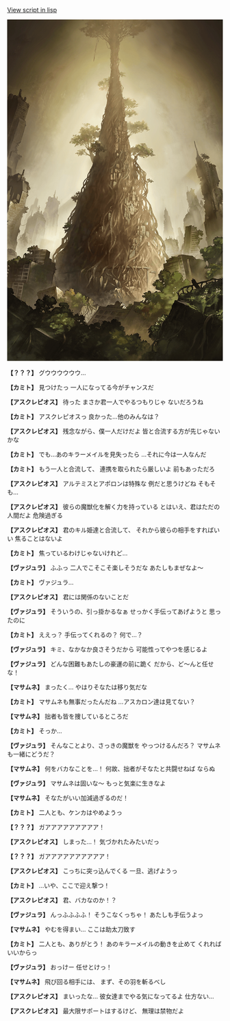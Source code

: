 [View script in lisp](../scripts/210111091.txt)

![in_underground_world.png](../images/backgrounds/in_underground_world.png)

**【？？？】**
グウウウウウウ…

**【カミト】**
見つけたっ
一人になってる今がチャンスだ

**【アスクレピオス】**
待った
まさか君一人でやるつもりじゃ
ないだろうね

**【カミト】**
アスクレピオスっ
良かった…他のみんなは？

**【アスクレピオス】**
残念ながら、僕一人だけだよ
皆と合流する方が先じゃないかな

**【カミト】**
でも…あのキラーメイルを見失ったら
…それに今は一人なんだ

**【カミト】**
もう一人と合流して、
連携を取られたら厳しいよ
前もあっただろ

**【アスクレピオス】**
アルテミスとアポロンは特殊な
例だと思うけどね
そもそも…

**【アスクレピオス】**
彼らの魔獣化を解く力を持っている
とはいえ、君はただの人間だよ
危険過ぎる

**【アスクレピオス】**
君のキル姫達と合流して、
それから彼らの相手をすればいい
焦ることはないよ

**【カミト】**
焦っているわけじゃないけれど…

**【ヴァジュラ】**
ふふっ
二人でこそこそ楽しそうだな
あたしもまぜなよ～

**【カミト】**
ヴァジュラ…

**【アスクレピオス】**
君には関係のないことだ

**【ヴァジュラ】**
そういうの、引っ掛かるなぁ
せっかく手伝ってあげようと
思ったのに

**【カミト】**
ええっ？
手伝ってくれるの？
何で…？

**【ヴァジュラ】**
キミ、なかなか良さそうだから
可能性ってやつを感じるよ

**【ヴァジュラ】**
どんな困難もあたしの豪運の前に跪く
だから、ど～んと任せな！

**【マサムネ】**
まったく…
やはりそなたは移り気だな

**【カミト】**
マサムネも無事だったんだね
…アスカロン達は見てない？

**【マサムネ】**
拙者も皆を捜しているところだ

**【カミト】**
そっか…

**【ヴァジュラ】**
そんなことより、さっきの魔獣を
やっつけるんだろ？
マサムネも一緒にどうだ？

**【マサムネ】**
何をバカなことを…！
何故、拙者がそなたと共闘せねば
ならぬ

**【ヴァジュラ】**
マサムネは固いな～
もっと気楽に生きなよ

**【マサムネ】**
そなたがいい加減過ぎるのだ！

**【カミト】**
二人とも、ケンカはやめようっ

**【？？？】**
ガアアアアアアアアア！

**【アスクレピオス】**
しまった…！
気づかれたみたいだっ

**【？？？】**
ガアアアアアアアアアア！

**【アスクレピオス】**
こっちに突っ込んでくる
一旦、逃げようっ

**【カミト】**
…いや、ここで迎え撃つ！

**【アスクレピオス】**
君、バカなのか！？

**【ヴァジュラ】**
んっふふふふ！
そうこなくっちゃ！
あたしも手伝うよっ

**【マサムネ】**
やむを得まい…
ここは助太刀致す

**【カミト】**
二人とも、ありがとう！
あのキラーメイルの動きを止めて
くれればいいからっ

**【ヴァジュラ】**
おっけー
任せとけっ！

**【マサムネ】**
飛び回る相手には、
まず、その羽を斬るべし

**【アスクレピオス】**
まいったな…
彼女達までやる気になってるよ
仕方ない…

**【アスクレピオス】**
最大限サポートはするけど、
無理は禁物だよ